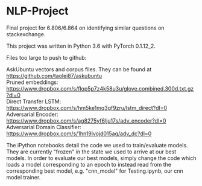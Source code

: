 # NLP-Project
Final project for 6.806/6.864 on identifying similar questions on stackexchange.

This project was written in Python 3.6 with PyTorch 0.1.12_2.

Files too large to push to github:

AskUbuntu vectors and corpus files. They can be found at https://github.com/taolei87/askubuntu  
Pruned embeddings: https://www.dropbox.com/s/flop5p7z4k58u3u/glove.combined.300d.txt.gz?dl=0  
Direct Transfer LSTM: https://www.dropbox.com/s/hm5ke1mq3gf9zru/lstm_direct?dl=0  
Adversarial Encoder: https://www.dropbox.com/s/ag8275yf6lju17s/adv_encoder?dl=0  
Adversarial Domain Classifier: https://www.dropbox.com/s/1hn19lvojd015ag/adv_dc?dl=0  

The iPython notebooks detail the code we used to train/evaluate models. They are currently "frozen" in the state we used to arrive at our best models. In order to evaluate our best models, simply change the code which loads a model corresponding to an epoch to instead read from the corresponding best model, e.g. "cnn_model" for Testing.ipynb, our cnn model trainer.